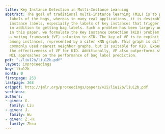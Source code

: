 ```yaml
---
title: Key Instance Detection in Multi-Instance Learning
abstract: The goal of traditional multi-instance learning (MIL) is to predict the
  labels of the bags, whereas in many real applications, it is desirable to get the
  instance labels, especially the labels of key instances that trigger the bag labels,
  in addition to getting bag labels. Such a problem has been largely unexplored before.
  In this paper, we formulate the Key Instance Detection (KID) problem, and propose
  a voting framework (VF) solution to KID. The key of VF is to exploit the relationship
  among instances, represented by a citer kNN graph. This graph is different from
  commonly used nearest neighbor graphs, but is suitable for KID. Experiments validate
  the effectiveness of VF for KID. Additionally, VF also outperforms state-of-the-art
  MIL approaches on the performance of bag label prediction.
pdf: "./liu12b/liu12b.pdf"
layout: inproceedings
key: liu12b
month: 0
firstpage: 253
lastpage: 268
origpdf: http://jmlr.org/proceedings/papers/v25/liu12b/liu12b.pdf
sections: 
authors:
- given: G.
  family: Liu
- given: J.
  family: Wu
- given: Z.-H.
  family: Zhou
---
```

